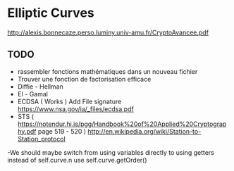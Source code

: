 # Elliptic Curves 

http://alexis.bonnecaze.perso.luminy.univ-amu.fr/CryptoAvancee.pdf

## TODO

- rassembler fonctions mathématiques dans un nouveau fichier
- Trouver une fonction de factorisation efficace
- Diffie - Hellman
- El - Gamal
- ECDSA ( Works )
Add File signature
https://www.nsa.gov/ia/_files/ecdsa.pdf
- STS ( https://notendur.hi.is/pgg/Handbook%20of%20Applied%20Cryptography.pdf page 519 - 520 )
    http://en.wikipedia.org/wiki/Station-to-Station_protocol

-We should maybe switch from using variables directly to using getters
instead of self.curve.n use self.curve.getOrder()

